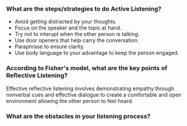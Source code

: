 ### What are the steps/strategies to do Active Listening? 

- Avoid getting distracted by your thoughts.
- Focus on the speaker and the topic at hand.
- Try not to interupt when the other person is talking.
- Use door openers that help carry the conversation.
- Paraphrase to ensure clarity.
- Use body language to your advantage to keep the person engaged.


### According to Fisher's model, what are the key points of Reflective Listening? 

Effective reflective listening involves demonstrating empathy through nonverbal cues and effective dialogue to create a comfortable and open environment allowing the other person to feel heard.


### What are the obstacles in your listening process?
